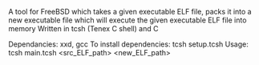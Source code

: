 A tool for FreeBSD which takes a given executable ELF file, packs it into a new executable file which will execute the given executable ELF file into memory 
Written in tcsh (Tenex C shell) and C

Dependancies: xxd, gcc
To install dependencies: tcsh setup.tcsh
Usage: tcsh main.tcsh <src_ELF_path> <new_ELF_path> 
